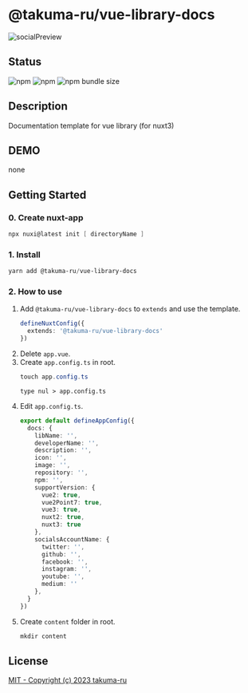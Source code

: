 # @takuma-ru/vue-library-docs

![socialPreview](https://user-images.githubusercontent.com/49429291/211705077-a56dfeae-a862-4371-8e03-798719930fa3.png)

## Status
![npm](https://img.shields.io/npm/dt/@takuma-ru/vue-library-docs?style=flat-square)
![npm](https://img.shields.io/npm/v/@takuma-ru/vue-library-docs?style=flat-square)
![npm bundle size](https://img.shields.io/bundlephobia/min/@takuma-ru/vue-library-docs?style=flat-square)

## Description
Documentation template for vue library (for nuxt3)

## DEMO
none
<!-- [demo-link](https://vue-swipe-modal-vue2.vercel.app) -->

## Getting Started
### 0. Create nuxt-app
```powershell
npx nuxi@latest init [ directoryName ]
```

### 1. Install
```powershell
yarn add @takuma-ru/vue-library-docs
```

### 2. How to use
1. Add `@takuma-ru/vue-library-docs` to `extends` and use the template.
    ```ts
    defineNuxtConfig({
      extends: '@takuma-ru/vue-library-docs'
    })
    ```
2. Delete `app.vue`.
3. Create `app.config.ts` in root.
    ```powershell
    touch app.config.ts
    ```
    ```
    type nul > app.config.ts
    ```
4. Edit `app.config.ts`.
    ```ts
    export default defineAppConfig({
      docs: {
        libName: '',
        developerName: '',
        description: '',
        icon: '',
        image: '',
        repository: '',
        npm: '',
        supportVersion: {
          vue2: true,
          vue2Point7: true,
          vue3: true,
          nuxt2: true,
          nuxt3: true
        },
        socialsAccountName: {
          twitter: '',
          github: '',
          facebook: '',
          instagram: '',
          youtube: '',
          medium: ''
        },
      }
    })
    ```
5. Create `content` folder in root.
    ```powershell
    mkdir content
    ```

## License
[MIT - Copyright (c) 2023 takuma-ru](https://github.com/takuma-ru/vue-library-docs/blob/main/LICENSE)
